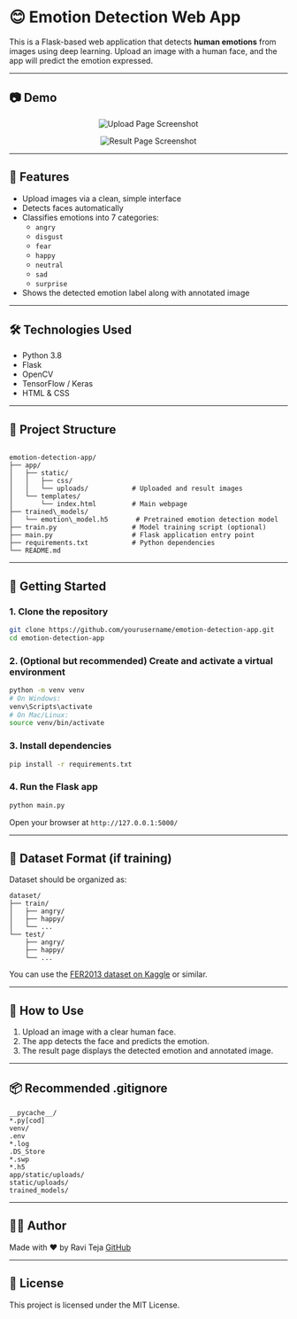 # 😊 Emotion Detection Web App

This is a Flask-based web application that detects **human emotions** from images using deep learning. Upload an image with a human face, and the app will predict the emotion expressed.

---

## 📷 Demo

<p align="center">
  <img src="https://i.postimg.cc/xTg9VZNB/Screenshot-2025-07-05-122327.png" alt="Upload Page Screenshot" style="max-width:100%; height:auto;" />
</p>

<p align="center">
  <img src="https://i.postimg.cc/Jh5qpj23/Screenshot-2025-07-05-123206.png" alt="Result Page Screenshot" style="max-width:100%; height:auto;" />
</p>

---

## 🧠 Features

- Upload images via a clean, simple interface  
- Detects faces automatically  
- Classifies emotions into 7 categories:
  - `angry`
  - `disgust`
  - `fear`
  - `happy`
  - `neutral`
  - `sad`
  - `surprise`
- Shows the detected emotion label along with annotated image  

---

## 🛠️ Technologies Used

- Python 3.8  
- Flask  
- OpenCV  
- TensorFlow / Keras  
- HTML & CSS  

---

## 📁 Project Structure

```

emotion-detection-app/
├── app/
│   ├── static/
│   │   ├── css/
│   │   └── uploads/           # Uploaded and result images
│   └── templates/
│       └── index.html         # Main webpage
├── trained\_models/
│   └── emotion\_model.h5       # Pretrained emotion detection model
├── train.py                   # Model training script (optional)
├── main.py                    # Flask application entry point
├── requirements.txt           # Python dependencies
└── README.md

````

---

## 🚀 Getting Started

### 1. Clone the repository

```bash
git clone https://github.com/yourusername/emotion-detection-app.git
cd emotion-detection-app
````

### 2. (Optional but recommended) Create and activate a virtual environment

```bash
python -m venv venv
# On Windows:
venv\Scripts\activate
# On Mac/Linux:
source venv/bin/activate
```

### 3. Install dependencies

```bash
pip install -r requirements.txt
```

### 4. Run the Flask app

```bash
python main.py
```

Open your browser at `http://127.0.0.1:5000/`

---

## 🧪 Dataset Format (if training)

Dataset should be organized as:

```
dataset/
├── train/
│   ├── angry/
│   ├── happy/
│   └── ...
└── test/
    ├── angry/
    ├── happy/
    └── ...
```

You can use the [FER2013 dataset on Kaggle](https://www.kaggle.com/datasets/msambare/fer2013) or similar.

---

## 📸 How to Use

1. Upload an image with a clear human face.
2. The app detects the face and predicts the emotion.
3. The result page displays the detected emotion and annotated image.

---

## 📦 Recommended .gitignore

```
__pycache__/
*.py[cod]
venv/
.env
*.log
.DS_Store
*.swp
*.h5
app/static/uploads/
static/uploads/
trained_models/
```

---

## 🧑‍💻 Author

Made with ❤️ by Ravi Teja
[GitHub](https://github.com/Raviteja0405)

---

## 📝 License

This project is licensed under the MIT License.
